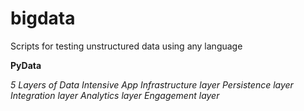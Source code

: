 bigdata
=======

Scripts for testing unstructured data using any language

**PyData**


*5 Layers of Data Intensive App*
*Infrastructure layer*
*Persistence layer*
*Integration layer*
*Analytics layer*
*Engagement layer*

